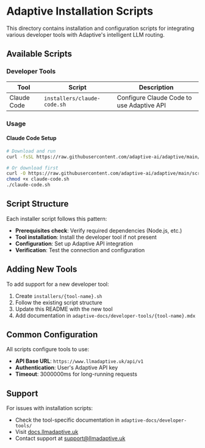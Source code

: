 # Adaptive Installation Scripts

This directory contains installation and configuration scripts for integrating various developer tools with Adaptive's intelligent LLM routing.

## Available Scripts

### Developer Tools

| Tool | Script | Description |
|------|--------|-------------|
| Claude Code | `installers/claude-code.sh` | Configure Claude Code to use Adaptive API |

### Usage

#### Claude Code Setup
```bash
# Download and run
curl -fsSL https://raw.githubusercontent.com/adaptive-ai/adaptive/main/scripts/installers/claude-code.sh | bash

# Or download first
curl -O https://raw.githubusercontent.com/adaptive-ai/adaptive/main/scripts/installers/claude-code.sh
chmod +x claude-code.sh
./claude-code.sh
```

## Script Structure

Each installer script follows this pattern:
- **Prerequisites check**: Verify required dependencies (Node.js, etc.)
- **Tool installation**: Install the developer tool if not present
- **Configuration**: Set up Adaptive API integration
- **Verification**: Test the connection and configuration

## Adding New Tools

To add support for a new developer tool:

1. Create `installers/{tool-name}.sh`
2. Follow the existing script structure
3. Update this README with the new tool
4. Add documentation in `adaptive-docs/developer-tools/{tool-name}.mdx`

## Common Configuration

All scripts configure tools to use:
- **API Base URL**: `https://www.llmadaptive.uk/api/v1`
- **Authentication**: User's Adaptive API key
- **Timeout**: 3000000ms for long-running requests

## Support

For issues with installation scripts:
- Check the tool-specific documentation in `adaptive-docs/developer-tools/`
- Visit [docs.llmadaptive.uk](https://docs.llmadaptive.uk)
- Contact support at [support@llmadaptive.uk](mailto:support@llmadaptive.uk)